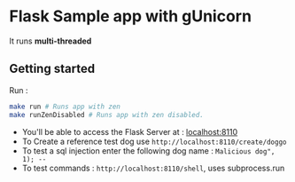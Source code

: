 # Flask Sample app with gUnicorn
It runs **multi-threaded**

## Getting started
Run :
```bash
make run # Runs app with zen
make runZenDisabled # Runs app with zen disabled.
```

- You'll be able to access the Flask Server at : [localhost:8110](http://localhost:8086)
- To Create a reference test dog use `http://localhost:8110/create/doggo`
- To test a sql injection enter the following dog name : `Malicious dog", 1); -- `
- To test commands : `http://localhost:8110/shell`, uses subprocess.run
